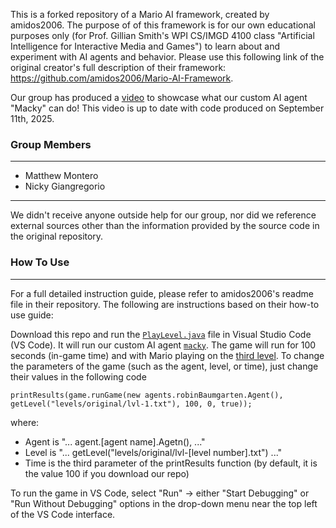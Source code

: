 This is a forked repository of a Mario AI framework, created by amidos2006. The purpose of of this framework is for our own educational purposes only (for Prof. Gillian Smith's WPI CS/IMGD 4100 class "Artificial Intelligence for Interactive Media and Games") to learn about and experiment with AI agents and behavior. Please use this following link of the original creator's full description of their framework: https://github.com/amidos2006/Mario-AI-Framework.

Our group has produced a [video](https://www.youtube.com/watch?v=TFDOHPTQE6k&feature=youtu.be) to showcase what our custom AI agent "Macky" can do! This video is up to date with code produced on September 11th, 2025.

<h3 id="features">Group Members</h3>

------
- Matthew Montero
- Nicky Giangregorio
------

We didn't receive anyone outside help for our group, nor did we reference external sources other than the information provided by the source code in the original repository.

<h3 id="use">How To Use</h3>

------
For a full detailed instruction guide, please refer to amidos2006's readme file in their repository. The following are instructions based on their how-to use guide:

Download this repo and run the [`PlayLevel.java`](https://github.com/amidos2006/Mario-AI-Framework/blob/master/src/PlayLevel.java) file in Visual Studio Code (VS Code). It will run our custom AI agent [`macky`](https://github.com/amidos2006/Mario-AI-Framework/tree/master/src/agents/macky). The game will run for 100 seconds (in-game time) and with Mario playing on the [third level](https://github.com/amidos2006/Mario-AI-Framework/blob/master/levels/original/lvl-3.txt). To change the parameters of the game (such as the agent, level, or time), just change their values in the following code
```
printResults(game.runGame(new agents.robinBaumgarten.Agent(), getLevel("levels/original/lvl-1.txt"), 100, 0, true));
```
where:
- Agent is "... agent.\[agent name\].Agetn(), ..."
- Level is "... getLevel("levels/original/lvl-\[level number\].txt") ..."
- Time is the third parameter of the printResults function (by default, it is the value 100 if you download our repo)

To run the game in VS Code, select "Run" -> either "Start Debugging" or "Run Without Debugging" options in the drop-down menu near the top left of the VS Code interface.
